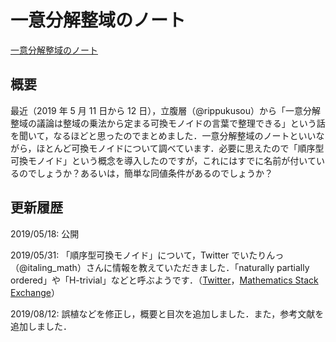 # 一意分解整域のノート

[一意分解整域のノート](files/ufd-20190812.pdf)

## 概要

最近（2019 年 5 月 11 日から 12 日），立腹層（@rippukusou）から「一意分解整域の議論は整域の乗法から定まる可換モノイドの言葉で整理できる」という話を聞いて，なるほどと思ったのでまとめました．一意分解整域のノートといいながら，ほとんど可換モノイドについて調べています．必要に思えたので「順序型可換モノイド」という概念を導入したのですが，これにはすでに名前が付いているのでしょうか？あるいは，簡単な同値条件があるのでしょうか？

## 更新履歴

2019/05/18: 公開

2019/05/31: 「順序型可換モノイド」について，Twitter でいたりんっ（@italing_math）さんに情報を教えていただきました．「naturally partially ordered」や「H-trivial」などと呼ぶようです．（[Twitter](https://twitter.com/italing_math/status/1130250214835490817)，[Mathematics Stack Exchange](https://math.stackexchange.com/questions/857903/is-there-a-name-for-those-commutative-monoids-in-which-the-divisibility-order-is)）

2019/08/12: 誤植などを修正し，概要と目次を追加しました．また，参考文献を追加しました．
